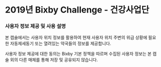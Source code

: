 # 2019년 Bixby Challenge - 건강사업단

### 사용자 정보 제공 및 사용 설명

본 캡슐에서는 사용자 위치 정보를 활용하여 현재 사용자 위치 주변의 위급 상황에 필요한 자동제세동기 또는 열려있는 약국들의 정보를 제공합니다.

사용자 정보 제공에 대한 동의는 Bixby 기본 정책을 따르며 수집된 사용자 정보는 본 캡슐 외의 다른 매체를 통해 저장 및 공유되지 않습니다.
